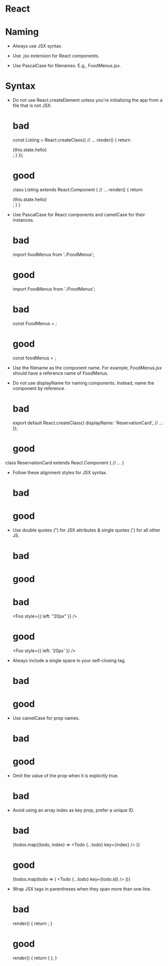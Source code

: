 # React

# Naming

* Always use JSX syntax.

* Use .jsx extension for React components.

* Use PascalCase for filenames. E.g., FoodMenus.jsx.

# Syntax

* Do not use React.createElement unless you're initializing the app from a file that is not JSX.

  # bad
    const Listing = React.createClass({
      // ...
      render() {
        return <div>{this.state.hello}</div>;
      }
    });

  # good
    class Listing extends React.Component {
      // ...
      render() {
        return <div>{this.state.hello}</div>;
      }
    }

* Use PascalCase for React components and camelCase for their instances. 

  # bad
  import foodMenus from './FoodMenus';

  # good
  import FoodMenus from './FoodMenus';

  # bad
  const FoodMenus = <FoodMenus />;

  # good
  const foodMenus = <FoodMenus />;

* Use the filename as the component name. For example, FoodMenus.jsx should have a reference name of FoodMenus.

* Do not use displayName for naming components. Instead, name the component by reference.

  # bad
  export default React.createClass({
    displayName: 'ReservationCard',
    // ...
  });

  # good
 class ReservationCard extends React.Component {
   // ...
 }

* Follow these alignment styles for JSX syntax.

  # bad
  <Foo superLongParam="bar"
     anotherSuperLongParam="baz" />

  # good
  <Foo
    superLongParam="bar"
    anotherSuperLongParam="baz"
  />

* Use double quotes (") for JSX attributes & single quotes (') for all other JS. 

  # bad
    <Foo bar='bar' />

  # good
    <Foo bar="bar" />

  # bad
    <Foo style={{ left: "20px" }} />

  # good
    <Foo style={{ left: '20px' }} />

* Always include a single space in your self-closing tag.

  # bad
  <Foo/>

  # good
  <Foo />

* Use camelCase for prop names.

  # bad
  <Foo UserName="john" />

  # good
  <Foo userName="john" />

* Omit the value of the prop when it is explicitly true.
  # bad
  <Foo hidden={true} />

  # good
  <Foo hidden />

* Avoid using an array index as key prop, prefer a unique ID.

  # bad
  {todos.map((todo, index) =>
    <Todo
      {...todo}
      key={index}
    />
  )}

  # good
  {todos.map(todo => (
    <Todo
      {...todo}
      key={todo.id}
   />
  ))}

* Wrap JSX tags in parentheses when they span more than one line.

  # bad
  render() {
    return <MyComponent className="long body" foo="bar">
             <MyChild />
           </MyComponent>;
  }

  # good
  render() {
    return (
      <MyComponent className="long body" foo="bar">
        <MyChild />
      </MyComponent>
    );
  }

